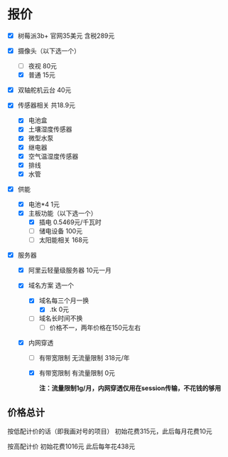 # 报价

- [x] 树莓派3b+       官网35美元    含税289元

- [x] 摄像头（以下选一个）

  - [ ] 夜视 80元
  - [x] 普通 15元

- [x]  双轴舵机云台 40元

- [x] 传感器相关 共18.9元

  - [x] 电池盒
  - [x] 土壤湿度传感器
  - [x] 微型水泵
  - [x] 继电器
  - [x] 空气温湿度传感器
  - [x] 排线
  - [x] 水管

- [x] 供能

  - [x] 电池*4    1元
  - [x] 主板功能（以下选一个）
    - [x] 插电  0.5469元/千瓦时
    - [ ] 储电设备 100元
    - [ ] 太阳能相关 168元

- [x] 服务器

  - [x] 阿里云轻量级服务器   10元一月

  - [x] 域名方案 选一个

    - [x] 域名每三个月一换
      - [x] .tk 0元
    - [ ] 域名长时间不换
      - [ ] 价格不一，两年价格在150元左右

  - [x] 内网穿透

    - [ ] 有带宽限制 无流量限制  318元/年

    - [x] 有带宽限制 有流量限制 0元

      ​	**注：流量限制1g/月，内网穿透仅用在session传输，不花钱的够用**

## 价格总计

按低配计价的话（即我画对号的项目）   初始花费315元，此后每月花费10元

按高配计价  初始花费1016元  此后每年花438元





